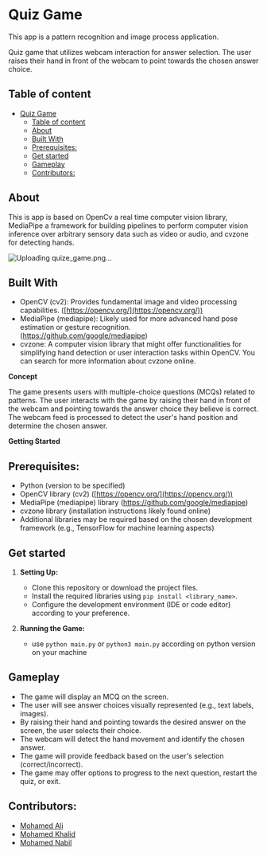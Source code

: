 # Quiz Game
This app is a pattern recognition and image process application.

Quiz game that utilizes webcam interaction for answer selection. The user raises their hand in front of the webcam to point towards the chosen answer choice.

## Table of content
- [Quiz Game](#quiz-game)
  - [Table of content](#table-of-content)
  - [About](#about)
  - [Built With](#built-with)
  - [Prerequisites:](#prerequisites)
  - [Get started](#get-started)
  - [Gameplay](#gameplay)
  - [Contributors:](#contributors)

## About
This is app is based on OpenCv a real time computer vision library, MediaPipe a framework for building pipelines to perform computer vision inference over arbitrary sensory data such as video or audio, and cvzone for detecting hands.

![Uploading quize_game.png…]()

## Built With
* OpenCV (cv2): Provides fundamental image and video processing capabilities. ([https://opencv.org/](https://opencv.org/))
* MediaPipe (mediapipe): Likely used for more advanced hand pose estimation or gesture recognition. (https://github.com/google/mediapipe)
* cvzone: A computer vision library that might offer functionalities for simplifying hand detection or user interaction tasks within OpenCV. You can search for more information about cvzone online. 

**Concept**

The game presents users with multiple-choice questions (MCQs) related to patterns. The user interacts with the game by raising their hand in front of the webcam and pointing towards the answer choice they believe is correct. The webcam feed is processed to detect the user's hand position and determine the chosen answer.

**Getting Started**

## Prerequisites:
* Python (version to be specified)
* OpenCV library (cv2) ([https://opencv.org/](https://opencv.org/))
* MediaPipe (mediapipe) library (https://github.com/google/mediapipe)
* cvzone library (installation instructions likely found online)
* Additional libraries may be required based on the chosen development framework (e.g., TensorFlow for machine learning aspects)

## Get started
1. **Setting Up:**
    * Clone this repository or download the project files.
    * Install the required libraries using `pip install <library_name>`.
    * Configure the development environment (IDE or code editor) according to your preference.

2. **Running the Game:**
    * use `python main.py` or `python3 main.py` according on python version on your machine

## Gameplay
* The game will display an MCQ on the screen.
* The user will see answer choices visually represented (e.g., text labels, images).
* By raising their hand and pointing towards the desired answer on the screen, the user selects their choice.
* The webcam will detect the hand movement and identify the chosen answer.
* The game will provide feedback based on the user's selection (correct/incorrect).
* The game may offer options to progress to the next question, restart the quiz, or exit.

## Contributors:

* [Mohamed Ali](https://github.com/MohamedAli00949)
* [Mohamed Khalid](https://github.com/mohamedtsx)
* [Mohamed Nabil](https://github.com/muhmmadnabil)
